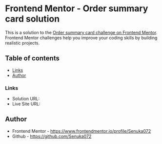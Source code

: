 # Frontend Mentor - Order summary card solution

This is a solution to the [Order summary card challenge on Frontend Mentor](https://www.frontendmentor.io/challenges/order-summary-component-QlPmajDUj). Frontend Mentor challenges help you improve your coding skills by building realistic projects. 

## Table of contents

- [Links](#links)
- [Author](#author)



### Links

- Solution URL: 
- Live Site URL: 


## Author

- Frontend Mentor - https://www.frontendmentor.io/profile/Senuka072
- Github - https://github.com/Senuka072
